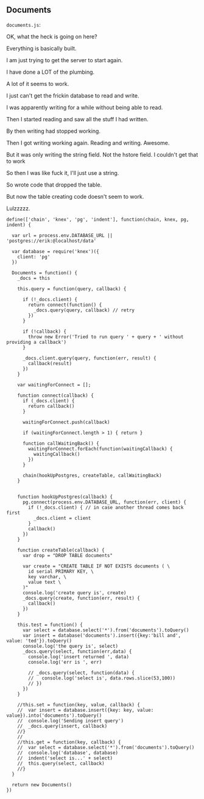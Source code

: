 Documents
---------

`documents.js`:

OK, what the heck is going on here?

Everything is basically built.

I am just trying to get the server to start again.

I have done a LOT of the plumbing.

A lot of it seems to work.

I just can't get the frickin database to read and write.

I was apparently writing for a while without being able to read.

Then I started reading and saw all the stuff I had written.

By then writing had stopped working.

Then I got writing working again. Reading and writing. Awesome.

But it was only writing the string field. Not the hstore field. I couldn't get that to work

So then I was like fuck it, I'll just use a string.

So wrote code that dropped the table.

But now the table creating code doesn't seem to work.

Lulzzzzz.

    define(['chain', 'knex', 'pg', 'indent'], function(chain, knex, pg, indent) {

      var url = process.env.DATABASE_URL || 'postgres://erik:@localhost/data'

      var database = require('knex')({
        client: 'pg'
      })

      Documents = function() {
        _docs = this

        this.query = function(query, callback) {

          if (!_docs.client) {
            return connect(function() {
              _docs.query(query, callback) // retry
            })
          }

          if (!callback) {
            throw new Error('Tried to run query ' + query + ' without providing a callback')
          }

          _docs.client.query(query, function(err, result) {
            callback(result)
          })
        }

        var waitingForConnect = [];

        function connect(callback) {
          if (_docs.client) {
            return callback() 
          }

          waitingForConnect.push(callback)

          if (waitingForConnect.length > 1) { return }

          function callWaitingBack() {
            waitingForConnect.forEach(function(waitingCallback) { 
              waitingCallback() 
            })
          }

          chain(hookUpPostgres, createTable, callWaitingBack)
        }


        function hookUpPostgres(callback) {
          pg.connect(process.env.DATABASE_URL, function(err, client) {
            if (!_docs.client) { // in case another thread comes back first
              _docs.client = client
            }
            callback()
          })
        }

        function createTable(callback) {
          var drop = "DROP TABLE documents"

          var create = "CREATE TABLE IF NOT EXISTS documents ( \
            id serial PRIMARY KEY, \
            key varchar, \
            value text \
          )"
          console.log('create query is', create)
          _docs.query(create, function(err, result) {
            callback()
          })
        }

        this.test = function() {
          var select = database.select('*').from('documents').toQuery()
          var insert = database('documents').insert({key:'bill and', value: 'ted'}).toQuery()
          console.log('the query is', select)
          _docs.query(select, function(err,data) {
            console.log('insert returned ', data)
            console.log('err is ', err)

            // _docs.query(select, function(data) {
            //   console.log('select is', data.rows.slice(53,100))
            // })
          })
        }

        //this.set = function(key, value, callback) {
        //  var insert = database.insert({key: key, value: value}).into('documents').toQuery()
        //  console.log('Sending insert query')
        //  _docs.query(insert, callback)
        //}
        //
        //this.get = function(key, callback) {
        //  var select = database.select('*').from('documents').toQuery()
        //  console.log('database', database)
        //  indent('select is...' + select)
        //  this.query(select, callback)
        //}
      }

      return new Documents()
    })

